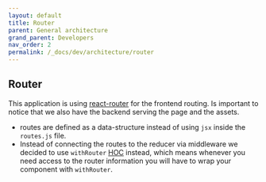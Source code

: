 ```yaml
---
layout: default
title: Router
parent: General architecture
grand_parent: Developers
nav_order: 2
permalink: /_docs/dev/architecture/router
---
```


## Router
This application is using [react-router](https://reactrouter.com/) for the frontend routing. Is important to notice that we also have the backend serving the page and the assets.

- routes are defined as a data-structure instead of using `jsx` inside the `routes.js` file.
- Instead of connecting the routes to the reducer via middleware we decided to use `withRouter` [HOC](https://medium.com/@franleplant/react-higher-order-components-in-depth-cf9032ee6c3e) instead, which means whenever you need access to the router information you will have to wrap your component with `withRouter`.
